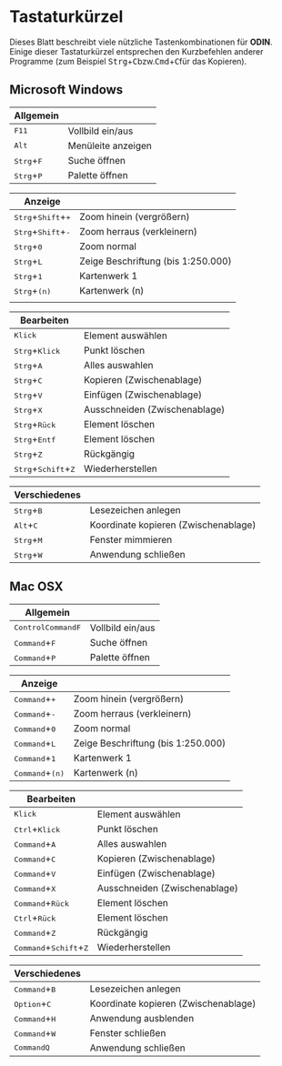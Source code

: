 # Tastaturkürzel

Dieses Blatt beschreibt viele nützliche Tastenkombinationen für **ODIN**. Einige dieser Tastaturkürzel entsprechen den Kurzbefehlen anderer Programme (zum Beispiel <kbd>Strg</kbd>+<kbd>C</kbd>bzw.<kbd>Cmd</kbd>+<kbd>C</kbd>für das Kopieren). 

## Microsoft Windows

| Allgemein                    |                    |
| ---------------------------- | ------------------ |
| <kbd>F11</kbd>               | Vollbild ein/aus   |
| <kbd>Alt</kbd>               | Menüleite anzeigen |
| <kbd>Strg</kbd>+<kbd>F</kbd> | Suche öffnen       |
| <kbd>Strg</kbd>+<kbd>P</kbd> | Palette öffnen     |

| Anzeige                                       |                                    |
| --------------------------------------------- | ---------------------------------- |
| <kbd>Strg</kbd>+<kbd>Shift</kbd>+<kbd>+</kbd> | Zoom hinein (vergrößern)          |
| <kbd>Strg</kbd>+<kbd>Shift</kbd>+<kbd>-</kbd> | Zoom herraus (verkleinern)         |
| <kbd>Strg</kbd>+<kbd>0</kbd>                  | Zoom normal                        |
| <kbd>Strg</kbd>+<kbd>L</kbd>                  | Zeige Beschriftung (bis 1:250.000) |
| <kbd>Strg</kbd>+<kbd>1</kbd>                  | Kartenwerk 1                       |
| <kbd>Strg</kbd>+<kbd>(n)</kbd>                | Kartenwerk (n)                     |
|                                               |                                    |

| Bearbeiten                                     |                                 |
| ---------------------------------------------- | ------------------------------- |
| <kbd>Klick</kbd>                               | Element auswählen               |
| <kbd>Strg</kbd>+<kbd>Klick</kbd>               | Punkt löschen                   |
| <kbd>Strg</kbd>+<kbd>A</kbd>                   | Alles auswahlen                 |
| <kbd>Strg</kbd>+<kbd>C</kbd>                   | Kopieren (Zwischenablage)       |
| <kbd>Strg</kbd>+<kbd>V</kbd>                   | Einfügen (Zwischenablage)       |
| <kbd>Strg</kbd>+<kbd>X</kbd>                   | Ausschneiden   (Zwischenablage) |
| <kbd>Strg</kbd>+<kbd>Rück</kbd>                | Element löschen                 |
| <kbd>Strg</kbd>+<kbd>Entf</kbd>                | Element löschen                 |
| <kbd>Strg</kbd>+<kbd>Z</kbd>                   | Rückgängig                      |
| <kbd>Strg</kbd>+<kbd>Schift</kbd>+<kbd>Z</kbd> | Wiederherstellen                |

| Verschiedenes                |                                      |
| ---------------------------- | ------------------------------------ |
| <kbd>Strg</kbd>+<kbd>B</kbd> | Lesezeichen anlegen                  |
| <kbd>Alt</kbd>+<kbd>C</kbd>  | Koordinate kopieren (Zwischenablage) |
| <kbd>Strg</kbd>+<kbd>M</kbd> | Fenster mimmieren                    |
| <kbd>Strg</kbd>+<kbd>W</kbd> | Anwendung schließen                  |

## Mac OSX

| Allgemein                                        |                  |
| ------------------------------------------------ | ---------------- |
| <kbd>Control</kbd><kbd>Command</kbd><kbd>F</kbd> | Vollbild ein/aus |
| <kbd>Command</kbd>+<kbd>F</kbd>                  | Suche öffnen     |
| <kbd>Command</kbd>+<kbd>P</kbd>                  | Palette öffnen   |

| Anzeige                           |                                    |
| --------------------------------- | ---------------------------------- |
| <kbd>Command</kbd>+<kbd>+</kbd>   | Zoom hinein (vergrößern)          |
| <kbd>Command</kbd>+<kbd>-</kbd>   | Zoom herraus (verkleinern)         |
| <kbd>Command</kbd>+<kbd>0</kbd>   | Zoom normal                        |
| <kbd>Command</kbd>+<kbd>L</kbd>   | Zeige Beschriftung (bis 1:250.000) |
| <kbd>Command</kbd>+<kbd>1</kbd>   | Kartenwerk 1                       |
| <kbd>Command</kbd>+<kbd>(n)</kbd> | Kartenwerk (n)                     |

| Bearbeiten                                        |                                 |
| ------------------------------------------------- | ------------------------------- |
| <kbd>Klick</kbd>                                  | Element auswählen               |
| <kbd>Ctrl</kbd>+<kbd>Klick</kbd>                  | Punkt löschen                   |
| <kbd>Command</kbd>+<kbd>A</kbd>                   | Alles auswahlen                 |
| <kbd>Command</kbd>+<kbd>C</kbd>                   | Kopieren (Zwischenablage)       |
| <kbd>Command</kbd>+<kbd>V</kbd>                   | Einfügen (Zwischenablage)       |
| <kbd>Command</kbd>+<kbd>X</kbd>                   | Ausschneiden   (Zwischenablage) |
| <kbd>Command</kbd>+<kbd>Rück</kbd>                | Element löschen                 |
| <kbd>Ctrl</kbd>+<kbd>Rück</kbd>                   | Element löschen                 |
| <kbd>Command</kbd>+<kbd>Z</kbd>                   | Rückgängig                      |
| <kbd>Command</kbd>+<kbd>Schift</kbd>+<kbd>Z</kbd> | Wiederherstellen                |

| Verschiedenes                   |                                      |
| ------------------------------- | ------------------------------------ |
| <kbd>Command</kbd>+<kbd>B</kbd> | Lesezeichen anlegen                  |
| <kbd>Option</kbd>+<kbd>C</kbd>  | Koordinate kopieren (Zwischenablage) |
| <kbd>Command</kbd>+<kbd>H</kbd> | Anwendung ausblenden                 |
| <kbd>Command</kbd>+<kbd>W</kbd> | Fenster schließen                    |
| <kbd>Command</kbd><kbd>Q</kbd>  | Anwendung schließen                  |
